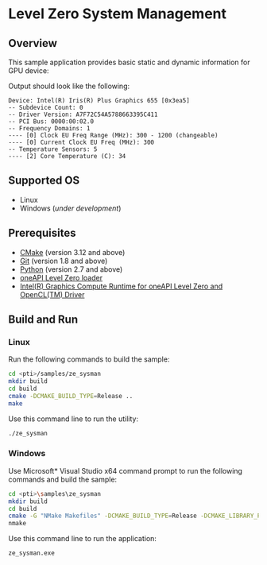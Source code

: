 # Level Zero System Management
## Overview
This sample application provides basic static and dynamic information for GPU device:

Output should look like the following:
```
Device: Intel(R) Iris(R) Plus Graphics 655 [0x3ea5]
-- Subdevice Count: 0
-- Driver Version: A7F72C54A5788663395C411
-- PCI Bus: 0000:00:02.0
-- Frequency Domains: 1
---- [0] Clock EU Freq Range (MHz): 300 - 1200 (changeable)
---- [0] Current Clock EU Freq (MHz): 300
-- Temperature Sensors: 5
---- [2] Core Temperature (C): 34
```

## Supported OS
- Linux
- Windows (*under development*)

## Prerequisites
- [CMake](https://cmake.org/) (version 3.12 and above)
- [Git](https://git-scm.com/) (version 1.8 and above)
- [Python](https://www.python.org/) (version 2.7 and above)
- [oneAPI Level Zero loader](https://github.com/oneapi-src/level-zero)
- [Intel(R) Graphics Compute Runtime for oneAPI Level Zero and OpenCL(TM) Driver](https://github.com/intel/compute-runtime)

## Build and Run
### Linux
Run the following commands to build the sample:
```sh
cd <pti>/samples/ze_sysman
mkdir build
cd build
cmake -DCMAKE_BUILD_TYPE=Release ..
make
```
Use this command line to run the utility:
```sh
./ze_sysman
```
### Windows
Use Microsoft* Visual Studio x64 command prompt to run the following commands and build the sample:
```sh
cd <pti>\samples\ze_sysman
mkdir build
cd build
cmake -G "NMake Makefiles" -DCMAKE_BUILD_TYPE=Release -DCMAKE_LIBRARY_PATH=<level_zero_loader>\lib -DCMAKE_INCLUDE_PATH=<level_zero_loader>\include ..
nmake
```
Use this command line to run the application:
```sh
ze_sysman.exe
```